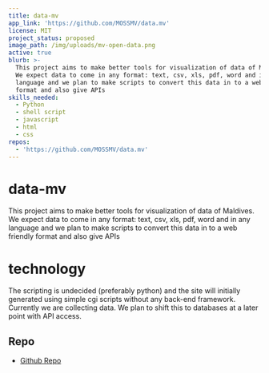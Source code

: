 ```yaml
---
title: data-mv
app_link: 'https://github.com/MOSSMV/data.mv'
license: MIT
project_status: proposed
image_path: /img/uploads/mv-open-data.png
active: true
blurb: >-
  This project aims to make better tools for visualization of data of Maldives.
  We expect data to come in any format: text, csv, xls, pdf, word and in any
  language and we plan to make scripts to convert this data in to a web friendly
  format and also give APIs
skills_needed:
  - Python
  - shell script
  - javascript
  - html
  - css
repos:
  - 'https://github.com/MOSSMV/data.mv'
---
```

# data-mv

This project aims to make better tools for visualization of data of Maldives. We expect data to come in any format: text, csv, xls, pdf, word and in any language and we plan to make scripts to convert this data in to a web friendly format and also give APIs

# technology

The scripting is undecided (preferably python) and the site will initially generated using simple cgi scripts without any back-end framework. Currently we are collecting data. We plan to shift this to databases at a later point with API access.

## Repo

* [Github Repo](https://github.com/MOSSMV/data.mv)
